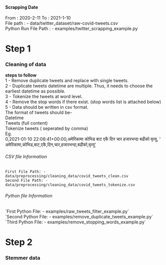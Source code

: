 **Scrapping Date**
<br/>
<br/>
From : 2020-2-11 To : 2021-1-10
<br/>
File path : - data/twitter_dataset/raw-covid-tweets.csv
<br/>
Python Run File Path : - examples/twitter_scrapping_example.py
<br/>


<h1>Step 1</h1>
<h3>Cleaning of data</h3>

**steps to follow**
<br/>
1 - Remove duplicate tweets and replace with single tweets.
<br/>
2 - Duplicate tweets datetime are multiple. Thus, it needs to choose the earliest datetime as possible. 
<br/>
3 - Tokenize the tweets at word level.
<br/>
4 - Remove the stop words if there exist. (stop words list is attached below) 
<br/>
5 - Data should be written in csv format.
<br/>
The format of tweets should be- 
<br/>
Datetime 
<br/>
Tweets (full content)
<br/>
Tokenize tweets ( seperated by comma) 
<br/>
Eg. <br/>
0,2021-01-10 22:06:41+00:00,अमेरिकामा कोभिड बाट एकै दिन चार हजारभन्दा बढीको मृत्यु, ' अमेरिकामा,कोभिड,बाट,एकै,दिन,चार,हजारभन्दा,बढीको,मृत्यु'
<h6>CSV file Information </h6>

`First File Path: - data/preprocessing/cleaning_data/covid_tweets_clean.csv`
<br/>
`Second File Path: - data/preprocessing/cleaning_data/covid_tweets_tokenize.csv`

<h6>Python file Information </h6>
`First Python File: - examples/raw_tweets_filter_example.py`
<br/>
`Second Python File: - examples/remove_duplicate_tweets_example.py`
<br/>
`Third Python File: - examples/remove_stopping_words_example.py`



<h1>Step 2</h1>
<h3>Stemmer data</h3>
